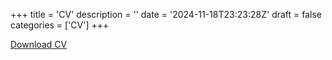 +++
title = 'CV'
description = ''
date = '2024-11-18T23:23:28Z'
draft = false
categories = ['CV'] 
+++

[Download CV](../../../assets/JOEFFREY_WONG.pdf)